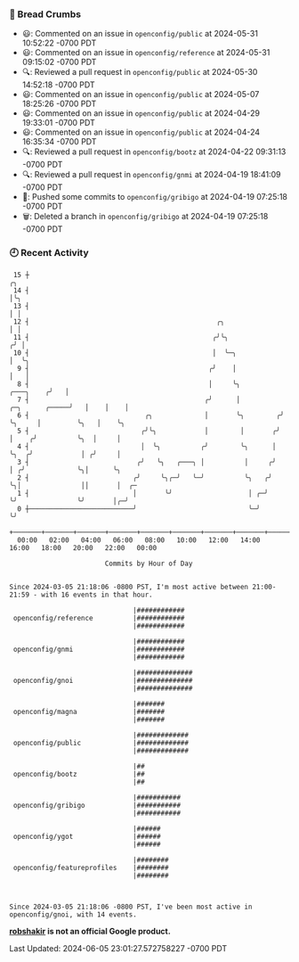 ### 🍞 Bread Crumbs

 * 😃: Commented on an issue in `openconfig/public` at 2024-05-31 10:52:22 -0700 PDT
 * 😃: Commented on an issue in `openconfig/reference` at 2024-05-31 09:15:02 -0700 PDT
 * 🔍: Reviewed a pull request in  `openconfig/public` at 2024-05-30 14:52:18 -0700 PDT
 * 😃: Commented on an issue in `openconfig/public` at 2024-05-07 18:25:26 -0700 PDT
 * 😃: Commented on an issue in `openconfig/public` at 2024-04-29 19:33:01 -0700 PDT
 * 😃: Commented on an issue in `openconfig/public` at 2024-04-24 16:35:34 -0700 PDT
 * 🔍: Reviewed a pull request in  `openconfig/bootz` at 2024-04-22 09:31:13 -0700 PDT
 * 🔍: Reviewed a pull request in  `openconfig/gnmi` at 2024-04-19 18:41:09 -0700 PDT
 * 🚢: Pushed some commits to `openconfig/gribigo` at 2024-04-19 07:25:18 -0700 PDT
 * 🗑: Deleted a branch in `openconfig/gribigo` at 2024-04-19 07:25:18 -0700 PDT

### 🕘 Recent Activity
```
 15 ┼                                                                                         ╭╮
 14 ┤                                                                                         │╰╮
 13 ┤                                                                                         │ │
 12 ┤                                               ╭╮                                        │ │
 11 ┤                                              ╭╯╰╮                                      ╭╯ │
 10 ┤                                              │  ╰─╮                                    │  ╰╮
  9 ┤                                             ╭╯    │                                    │   │
  8 ┤                                             │     ╰╮                         ╭───╮    ╭╯   │
  7 ┤                                            ╭╯      │          ╭─╮      ╭─────╯   │    │    │
  6 ┤                             ╭╮             │       ╰╮        ╭╯ ╰╮     │         ╰╮   │    ╰╮
  5 ┤                            ╭╯╰╮            │        │       ╭╯   │    ╭╯          ╰╮  │     │
  4 ┤                            │  ╰╮          ╭╯        ╰╮      │    ╰╮  ╭╯            │ ╭╯     │
  3 ┤                           ╭╯   ╰╮   ╭───╮ │          │     ╭╯     │ ╭╯             ╰╮│      ╰╮
  2 ┤                          ╭╯     ╰╮╭─╯   ╰─╯          ╰╮   ╭╯      ╰╮│               ││       │  ╭─
  1 ┤                          │       ╰╯                   │ ╭─╯        ╰╯               ╰╯       │╭─╯
  0 ┼──────────────────────────╯                            ╰─╯                                    ╰╯
    +───────+───────+───────+───────+───────+───────+───────+───────+───────+───────+───────+───────+────
  00:00   02:00   04:00   06:00   08:00   10:00   12:00   14:00   16:00   18:00   20:00   22:00   00:00   

						Commits by Hour of Day


Since 2024-03-05 21:18:06 -0800 PST, I'm most active between 21:00-21:59 - with 16 events in that hour.

```



```
                               |############
 openconfig/reference          |############
                               |############

                               |############
 openconfig/gnmi               |############
                               |############

                               |##############
 openconfig/gnoi               |##############
                               |##############

                               |#######
 openconfig/magna              |#######
                               |#######

                               |#############
 openconfig/public             |#############
                               |#############

                               |##
 openconfig/bootz              |##
                               |##

                               |###########
 openconfig/gribigo            |###########
                               |###########

                               |######
 openconfig/ygot               |######
                               |######

                               |########
 openconfig/featureprofiles    |########
                               |########



Since 2024-03-05 21:18:06 -0800 PST, I've been most active in openconfig/gnoi, with 14 events.

```
**[robshakir](mailto:robjs@google.com) is not an official Google product.**  


Last Updated: 2024-06-05 23:01:27.572758227 -0700 PDT
